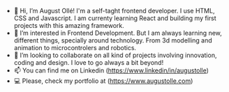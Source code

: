- 👋 Hi, I’m August Ollé! I'm a self-taght frontend developer. I use HTML, CSS and Javascript. I am currenty learning React and building my first projects with this amazing framework.
- 👀 I’m interested in Frontend Development. But I am always learning new, different things, specially around technology. From 3d modelling and animation to     microcontrolers and robotics.
- 💞️ I’m looking to collaborate on all kind of projects involving innovation, coding and design. I love to go always a bit beyond!
- 📫 You can find me on Linkedin (https://www.linkedin/in/augustolle)
- 💻 Please, check my portfolio at (https://www.augustolle.com)

